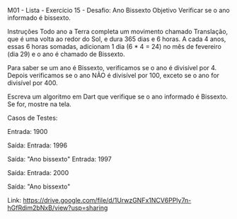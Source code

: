 
M01 - Lista - Exercício 15 - Desafio: Ano Bissexto
Objetivo
Verificar se o ano informado é bissexto.

Instruções
Todo ano a Terra completa um movimento chamado Translação, que é uma volta ao redor do Sol, e dura 365 dias e 6 horas. A cada 4 anos, essas 6 horas somadas, adicionam 1 dia (6 * 4 = 24) no mês de fevereiro (dia 29) e o ano é chamado de Bissexto.

Para saber se um ano é Bissexto, verificamos se o ano é divisível por 4. Depois verificamos se o ano NÃO é divisível por 100, exceto se o ano for divisível por 400.

Escreva um algoritmo em Dart que verifique se o ano informado é Bissexto.
Se for, mostre na tela.

Casos de Testes:

Entrada: 1900

Saída:
Entrada: 1996

Saída: "Ano bissexto"
Entrada: 1997

Saída:
Entrada: 2000

Saída: "Ano bissexto"

Link: https://drive.google.com/file/d/1UrwzGNFx1NCV6PPly7n-hGfRdim2bNxB/view?usp=sharing